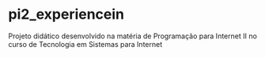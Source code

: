# pi2_experiencein
Projeto  didático desenvolvido na matéria de Programação para Internet II no curso de Tecnologia em Sistemas para Internet
